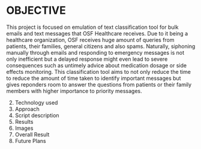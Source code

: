 
<H1> OBJECTIVE </H1>
  
This project is focused on emulation of text classification tool for bulk emails and text messages that OSF Healthcare receives. Due to it being a healthcare organization, OSF receives huge amount of queries from patients, their families, general citizens and also spams. Naturally, siphoning manually through emails and responding to emergency messages is not only inefficient but a delayed response might even lead to severe consequences such as untimely advice about medication dosage or side effects monitoring. This classification tool aims to not only reduce the time to reduce the amount of time taken to identify important messages but gives reponders room to answer the questions from patients or their family members with higher importance to priority messages. 


2. Technology used
3. Approach
  1. Script description
  2. Results
  3. Images
4. Overall Result
5. Future Plans
